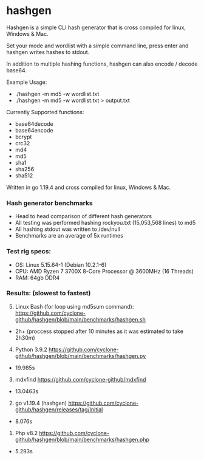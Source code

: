 # hashgen
Hashgen is a simple CLI hash generator that is cross compiled for linux, Windows & Mac.

Set your mode and wordlist with a simple command line, press enter and hashgen writes hashes to stdout.

In addition to multiple hashing functions, hashgen can also encode / decode base64.

Example Usage:
 - ./hashgen -m md5 -w wordlist.txt
 - ./hashgen -m md5 -w wordlist.txt > output.txt

Currently Supported functions:
- base64decode
- base64encode
- bcrypt
- crc32
- md4
- md5
- sha1
- sha256
- sha512

Written in go 1.19.4 and cross compiled for linux, Windows & Mac.

### Hash generator benchmarks
 - Head to head comparison of different hash generators
 - All testing was performed hashing rockyou.txt (15,053,568 lines) to md5
 - All hashing stdout was written to /dev/null
 - Benchmarks are an average of 5x runtimes

### Test rig specs:
 - OS: Linux 5.15.64-1 (Debian 10.2.1-6)
 - CPU: AMD Ryzen 7 3700X 8-Core Processor @ 3600MHz (16 Threads)
 - RAM: 64gb DDR4

### Results: (slowest to fastest)
5. Linux Bash (for loop using md5sum command): https://github.com/cyclone-github/hashgen/blob/main/benchmarks/hashgen.sh
  - 2h+ (proccess stopped after 10 minutes as it was estimated to take 2h30m)
4. Python 3.9.2 https://github.com/cyclone-github/hashgen/blob/main/benchmarks/hashgen.py
  - 19.985s
3. mdxfind https://github.com/cyclone-github/mdxfind
  - 13.0463s
2. go v1.19.4 (hashgen) https://github.com/cyclone-github/hashgen/releases/tag/Initial
  - 8.076s
1. Php v8.2 https://github.com/cyclone-github/hashgen/blob/main/benchmarks/hashgen.php
  - 5.293s
